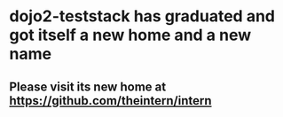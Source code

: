# dojo2-teststack has graduated and got itself a new home and a new name

## Please visit its new home at https://github.com/theintern/intern